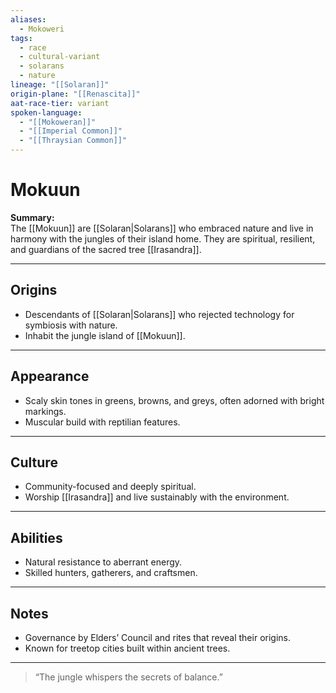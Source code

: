 ```yaml
---
aliases:
  - Mokoweri
tags:
  - race
  - cultural-variant
  - solarans
  - nature
lineage: "[[Solaran]]"
origin-plane: "[[Renascita]]"
aat-race-tier: variant
spoken-language:
  - "[[Mokoweran]]"
  - "[[Imperial Common]]"
  - "[[Thraysian Common]]"
---
```


# Mokuun

**Summary:**  
The [[Mokuun]] are [[Solaran|Solarans]] who embraced nature and live in harmony with the jungles of their island home. They are spiritual, resilient, and guardians of the sacred tree [[Irasandra]].

---

## Origins

- Descendants of [[Solaran|Solarans]] who rejected technology for symbiosis with nature.  
- Inhabit the jungle island of [[Mokuun]].

---

## Appearance

- Scaly skin tones in greens, browns, and greys, often adorned with bright markings.  
- Muscular build with reptilian features.

---

## Culture

- Community-focused and deeply spiritual.  
- Worship [[Irasandra]] and live sustainably with the environment.

---

## Abilities

- Natural resistance to aberrant energy.  
- Skilled hunters, gatherers, and craftsmen.

---

## Notes

- Governance by Elders’ Council and rites that reveal their origins.  
- Known for treetop cities built within ancient trees.

---

> “The jungle whispers the secrets of balance.”
